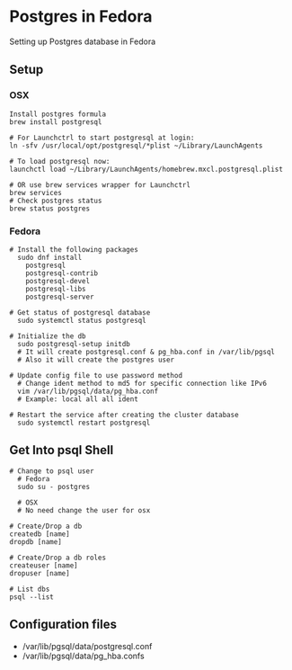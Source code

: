 # Postgres in Fedora
Setting up Postgres database in Fedora

## Setup
### OSX
```shell
Install postgres formula
brew install postgresql

# For Launchctrl to start postgresql at login:
ln -sfv /usr/local/opt/postgresql/*plist ~/Library/LaunchAgents

# To load postgresql now:
launchctl load ~/Library/LaunchAgents/homebrew.mxcl.postgresql.plist

# OR use brew services wrapper for Launchctrl
brew services
# Check postgres status
brew status postgres
```
### Fedora
```shell
# Install the following packages
  sudo dnf install
    postgresql
    postgresql-contrib
    postgresql-devel
    postgresql-libs
    postgresql-server

# Get status of postgresql database
  sudo systemctl status postgresql

# Initialize the db
  sudo postgresql-setup initdb
  # It will create postgresql.conf & pg_hba.conf in /var/lib/pgsql
  # Also it will create the postgres user

# Update config file to use password method
  # Change ident method to md5 for specific connection like IPv6
  vim /var/lib/pgsql/data/pg_hba.conf
  # Example: local all all ident

# Restart the service after creating the cluster database
  sudo systemctl restart postgresql
```

## Get Into psql Shell
```shell
# Change to psql user
  # Fedora
  sudo su - postgres

  # OSX
  # No need change the user for osx

# Create/Drop a db
createdb [name]
dropdb [name]

# Create/Drop a db roles
createuser [name]
dropuser [name]

# List dbs
psql --list
```

## Configuration files
- /var/lib/pgsql/data/postgresql.conf
- /var/lib/pgsql/data/pg_hba.confs
